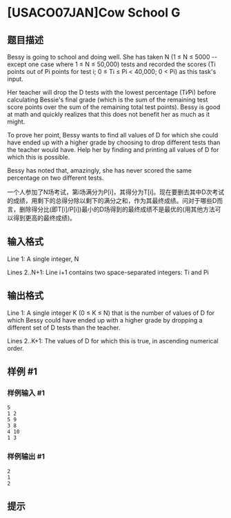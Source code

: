 # [USACO07JAN]Cow School G

## 题目描述

Bessy is going to school and doing well. She has taken N (1 ≤ N ≤ 5000 -- except one case where 1 ≤ N ≤ 50,000) tests and recorded the scores (Ti points out of Pi points for test i; 0 ≤ Ti ≤ Pi < 40,000; 0 < Pi) as this task's input.

Her teacher will drop the D tests with the lowest percentage (Ti⁄Pi) before calculating Bessie's final grade (which is the sum of the remaining test score points over the sum of the remaining total test points). Bessy is good at math and quickly realizes that this does not benefit her as much as it might.

To prove her point, Bessy wants to find all values of D for which she could have ended up with a higher grade by choosing to drop different tests than the teacher would have. Help her by finding and printing all values of D for which this is possible.

Bessy has noted that, amazingly, she has never scored the same percentage on two different tests.

一个人参加了N场考试，第i场满分为P[i]，其得分为T[i]。现在要删去其中D次考试的成绩，用剩下的总得分除以剩下的满分之和，作为其最终成绩。问对于哪些D而言，删除得分比(即T[i]/P[i])最小的D场得到的最终成绩不是最优的(用其他方法可以得到更高的最终成绩)。


## 输入格式

Line 1: A single integer, N


Lines 2..N+1: Line i+1 contains two space-separated integers: Ti and Pi


## 输出格式

Line 1: A single integer K (0 ≤ K ≤ N) that is the number of values of D for which Bessy could have ended up with a higher grade by dropping a different set of D tests than the teacher.


Lines 2..K+1: The values of D for which this is true, in ascending numerical order.


## 样例 #1

### 样例输入 #1
```
5
1 2
5 9
3 8
4 10
1 3
```

### 样例输出 #1

```
2
1
2
```

## 提示


